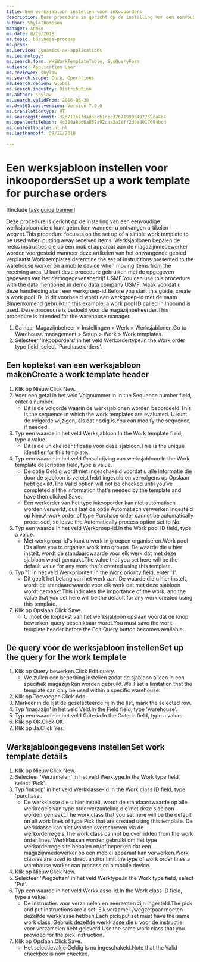 ```yaml
--- 
title: Een werksjabloon instellen voor inkooporders
description: Deze procedure is gericht op de instelling van een eenvoudige werksjabloon die u kunt gebruiken wanneer u ontvangen artikelen wegzet.
author: ShylaThompson
manager: AnnBe
ms.date: 8/29/2018
ms.topic: business-process
ms.prod: 
ms.service: dynamics-ax-applications
ms.technology: 
ms.search.form: WHSWorkTemplateTable, SysQueryForm
audience: Application User
ms.reviewer: shylaw
ms.search.scope: Core, Operations
ms.search.region: Global
ms.search.industry: Distribution
ms.author: shylaw
ms.search.validFrom: 2016-06-30
ms.dyn365.ops.version: Version 7.0.0
ms.translationtype: HT
ms.sourcegitcommit: 32d71167fdad65cb1dec37671999a497759ca484
ms.openlocfilehash: 4c388a8ed6a852a92caa3a1eff2d0e8017694bcd
ms.contentlocale: nl-nl
ms.lasthandoff: 09/11/2018

---
```

# <a name="set-up-a-work-template-for-purchase-orders"></a><span data-ttu-id="93417-103">Een werksjabloon instellen voor inkooporders</span><span class="sxs-lookup"><span data-stu-id="93417-103">Set up a work template for purchase orders</span></span>

[!include [task guide banner](../../includes/task-guide-banner.md)]

<span data-ttu-id="93417-104">Deze procedure is gericht op de instelling van een eenvoudige werksjabloon die u kunt gebruiken wanneer u ontvangen artikelen wegzet.</span><span class="sxs-lookup"><span data-stu-id="93417-104">This procedure focuses on the set up of a simple work template to be used when putting away received items.</span></span> <span data-ttu-id="93417-105">Werksjablonen bepalen de reeks instructies die op een mobiel apparaat aan de magazijnmedewerker worden voorgesteld wanneer deze artikelen van het ontvangende gebied verplaatst.</span><span class="sxs-lookup"><span data-stu-id="93417-105">Work templates determine the set of instructions presented to the warehouse worker on a mobile device when moving items from the receiving area.</span></span> <span data-ttu-id="93417-106">U kunt deze procedure gebruiken met de opgegeven gegevens van het demogegevensbedrijf USMF.</span><span class="sxs-lookup"><span data-stu-id="93417-106">You can use this procedure with the data mentioned in demo data company USMF.</span></span> <span data-ttu-id="93417-107">Maak voordat u deze handleiding start een werkgroep-id.</span><span class="sxs-lookup"><span data-stu-id="93417-107">Before you start this guide, create a work pool ID.</span></span> <span data-ttu-id="93417-108">In dit voorbeeld wordt een werkgroep-id met de naam Binnenkomend gebruikt.</span><span class="sxs-lookup"><span data-stu-id="93417-108">In this example, a work pool ID called in Inbound is used.</span></span> <span data-ttu-id="93417-109">Deze procedure is bedoeld voor de magazijnbeheerder.</span><span class="sxs-lookup"><span data-stu-id="93417-109">This procedure is intended for the warehouse manager.</span></span>

1. <span data-ttu-id="93417-110">Ga naar Magazijnbeheer > Instellingen > Werk > Werksjablonen.</span><span class="sxs-lookup"><span data-stu-id="93417-110">Go to Warehouse management > Setup > Work > Work templates.</span></span>
2. <span data-ttu-id="93417-111">Selecteer 'Inkooporders' in het veld Werkordertype.</span><span class="sxs-lookup"><span data-stu-id="93417-111">In the Work order type field, select 'Purchase orders'.</span></span>

## <a name="create-a-work-template-header"></a><span data-ttu-id="93417-112">Een koptekst van een werksjabloon maken</span><span class="sxs-lookup"><span data-stu-id="93417-112">Create a work template header</span></span>
1. <span data-ttu-id="93417-113">Klik op Nieuw.</span><span class="sxs-lookup"><span data-stu-id="93417-113">Click New.</span></span>
2. <span data-ttu-id="93417-114">Voer een getal in het veld Volgnummer in.</span><span class="sxs-lookup"><span data-stu-id="93417-114">In the Sequence number field, enter a number.</span></span>
    * <span data-ttu-id="93417-115">Dit is de volgorde waarin de werksjablonen worden beoordeeld.</span><span class="sxs-lookup"><span data-stu-id="93417-115">This is the sequence in which the work templates are evaluated.</span></span> <span data-ttu-id="93417-116">U kunt de volgorde wijzigen, als dat nodig is.</span><span class="sxs-lookup"><span data-stu-id="93417-116">You can modify the sequence, if needed.</span></span>  
3. <span data-ttu-id="93417-117">Typ een waarde in het veld Werksjabloon.</span><span class="sxs-lookup"><span data-stu-id="93417-117">In the Work template field, type a value.</span></span>
    * <span data-ttu-id="93417-118">Dit is de unieke identificatie voor deze sjabloon.</span><span class="sxs-lookup"><span data-stu-id="93417-118">This is the unique identifier for this template.</span></span>  
4. <span data-ttu-id="93417-119">Typ een waarde in het veld Omschrijving van werksjabloon.</span><span class="sxs-lookup"><span data-stu-id="93417-119">In the Work template description field, type a value.</span></span>
    * <span data-ttu-id="93417-120">De optie Geldig wordt niet ingeschakeld voordat u alle informatie die door de sjabloon is vereist hebt ingevuld en vervolgens op Opslaan hebt geklikt.</span><span class="sxs-lookup"><span data-stu-id="93417-120">The Valid option will not be checked until you’ve completed all the information that's needed by the template and have then clicked Save.</span></span>  
    * <span data-ttu-id="93417-121">Een werkorder van het type inkooporder kan niet automatisch worden verwerkt, dus laat de optie Automatisch verwerken ingesteld op Nee.</span><span class="sxs-lookup"><span data-stu-id="93417-121">A work order of type Purchase order cannot be automatically processed, so leave the  Automatically process option set to No.</span></span>  
5. <span data-ttu-id="93417-122">Typ een waarde in het veld Werkgroep-id.</span><span class="sxs-lookup"><span data-stu-id="93417-122">In the Work pool ID field, type a value.</span></span>
    * <span data-ttu-id="93417-123">Met werkgroep-id's kunt u werk in groepen organiseren.</span><span class="sxs-lookup"><span data-stu-id="93417-123">Work pool IDs allow you to organize work into groups.</span></span> <span data-ttu-id="93417-124">De waarde die u hier instelt, wordt de standaardwaarde voor elk werk dat met deze sjabloon wordt gemaakt.</span><span class="sxs-lookup"><span data-stu-id="93417-124">The value that you set here will be the default value for any work that’s created using this template.</span></span>  
6. <span data-ttu-id="93417-125">Typ '1' in het veld Werkprioriteit.</span><span class="sxs-lookup"><span data-stu-id="93417-125">In the Work priority field, enter '1'.</span></span>
    * <span data-ttu-id="93417-126">Dit geeft het belang van het werk aan. De waarde die u hier instelt, wordt de standaardwaarde voor elk werk dat met deze sjabloon wordt gemaakt.</span><span class="sxs-lookup"><span data-stu-id="93417-126">This indicates the importance of the work, and the value that you set here will be the default for any work created using this template.</span></span>  
7. <span data-ttu-id="93417-127">Klik op Opslaan.</span><span class="sxs-lookup"><span data-stu-id="93417-127">Click Save.</span></span>
    * <span data-ttu-id="93417-128">U moet de koptekst van het werksjabloon opslaan voordat de knop bewerken-query beschikbaar wordt.</span><span class="sxs-lookup"><span data-stu-id="93417-128">You must save the work template header before the Edit Query button becomes available.</span></span>  

## <a name="set-up-the-query-for-the-work-template"></a><span data-ttu-id="93417-129">De query voor de werksjabloon instellen</span><span class="sxs-lookup"><span data-stu-id="93417-129">Set up the query for the work template</span></span>
1. <span data-ttu-id="93417-130">Klik op Query bewerken.</span><span class="sxs-lookup"><span data-stu-id="93417-130">Click Edit query.</span></span>
    * <span data-ttu-id="93417-131">We zullen een beperking instellen zodat de sjabloon alleen in een specifiek magazijn kan worden gebruikt.</span><span class="sxs-lookup"><span data-stu-id="93417-131">We’ll set a limitation that the template can only be used within a specific warehouse.</span></span>  
2. <span data-ttu-id="93417-132">Klik op Toevoegen.</span><span class="sxs-lookup"><span data-stu-id="93417-132">Click Add.</span></span>
3. <span data-ttu-id="93417-133">Markeer in de lijst de geselecteerde rij.</span><span class="sxs-lookup"><span data-stu-id="93417-133">In the list, mark the selected row.</span></span>
4. <span data-ttu-id="93417-134">Typ 'magazijn' in het veld Veld.</span><span class="sxs-lookup"><span data-stu-id="93417-134">In the Field field, type 'warehouse'.</span></span>
5. <span data-ttu-id="93417-135">Typ een waarde in het veld Criteria.</span><span class="sxs-lookup"><span data-stu-id="93417-135">In the Criteria field, type a value.</span></span>
6. <span data-ttu-id="93417-136">Klik op OK.</span><span class="sxs-lookup"><span data-stu-id="93417-136">Click OK.</span></span>
7. <span data-ttu-id="93417-137">Klik op Ja.</span><span class="sxs-lookup"><span data-stu-id="93417-137">Click Yes.</span></span>

## <a name="set-work-template-details"></a><span data-ttu-id="93417-138">Werksjabloongegevens instellen</span><span class="sxs-lookup"><span data-stu-id="93417-138">Set work template details</span></span>
1. <span data-ttu-id="93417-139">Klik op Nieuw.</span><span class="sxs-lookup"><span data-stu-id="93417-139">Click New.</span></span>
2. <span data-ttu-id="93417-140">Selecteer 'Verzamelen' in het veld Werktype.</span><span class="sxs-lookup"><span data-stu-id="93417-140">In the Work type field, select 'Pick'.</span></span>
3. <span data-ttu-id="93417-141">Typ 'inkoop' in het veld Werkklasse-id.</span><span class="sxs-lookup"><span data-stu-id="93417-141">In the Work class ID field, type 'purchase'.</span></span>
    * <span data-ttu-id="93417-142">De werkklasse die u hier instelt, wordt de standaardwaarde op alle werkregels van type orderverzameling die met deze sjabloon worden gemaakt.</span><span class="sxs-lookup"><span data-stu-id="93417-142">The work class that you set here will be the default on all work lines of type Pick that are created using this template.</span></span> <span data-ttu-id="93417-143">De werkklasse kan niet worden overschreven via de werkorderregels.</span><span class="sxs-lookup"><span data-stu-id="93417-143">The work class cannot be overridden from the work order lines.</span></span> <span data-ttu-id="93417-144">Werkklassen worden gebruikt om het type werkorderregels te bepalen en/of beperken dat een magazijnmedewerker op een mobiel apparaat kan verwerken.</span><span class="sxs-lookup"><span data-stu-id="93417-144">Work classes are used to direct and/or limit the type of work order lines a warehouse worker can process on a mobile device.</span></span>  
4. <span data-ttu-id="93417-145">Klik op Nieuw.</span><span class="sxs-lookup"><span data-stu-id="93417-145">Click New.</span></span>
5. <span data-ttu-id="93417-146">Selecteer 'Wegzetten' in het veld Werktype.</span><span class="sxs-lookup"><span data-stu-id="93417-146">In the Work type field, select 'Put'.</span></span>
6. <span data-ttu-id="93417-147">Typ een waarde in het veld Werkklasse-id.</span><span class="sxs-lookup"><span data-stu-id="93417-147">In the Work class ID field, type a value.</span></span>
    * <span data-ttu-id="93417-148">De instructies voor verzamelen en neerzetten zijn ingesteld.</span><span class="sxs-lookup"><span data-stu-id="93417-148">The pick and put instructions are a set.</span></span> <span data-ttu-id="93417-149">Elk verzamel-/wegzetpaar moeten dezelfde werkklasse hebben.</span><span class="sxs-lookup"><span data-stu-id="93417-149">Each pick/put set must have the same work class.</span></span> <span data-ttu-id="93417-150">Gebruik dezelfde werkklasse die u voor de instructie voor verzamelen hebt geleverd.</span><span class="sxs-lookup"><span data-stu-id="93417-150">Use the same work class that you provided for the pick instruction.</span></span>  
7. <span data-ttu-id="93417-151">Klik op Opslaan.</span><span class="sxs-lookup"><span data-stu-id="93417-151">Click Save.</span></span>
    * <span data-ttu-id="93417-152">Het selectievakje Geldig is nu ingeschakeld.</span><span class="sxs-lookup"><span data-stu-id="93417-152">Note that the Valid checkbox is now checked.</span></span>  


